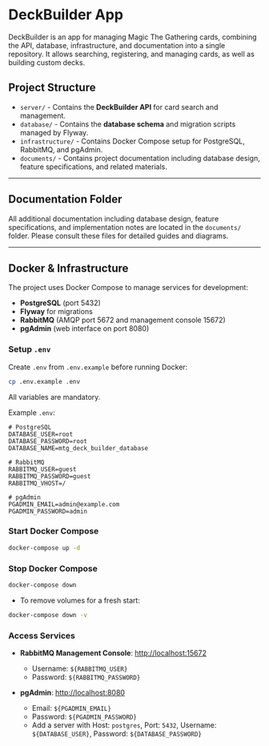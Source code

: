 # DeckBuilder App

DeckBuilder is an app for managing Magic The Gathering cards, combining the API, database, infrastructure, and documentation into a single repository. It allows searching, registering, and managing cards, as well as building custom decks.

## Project Structure

* `server/` - Contains the **DeckBuilder API** for card search and management.
* `database/` - Contains the **database schema** and migration scripts managed by Flyway.
* `infrastructure/` - Contains Docker Compose setup for PostgreSQL, RabbitMQ, and pgAdmin.
* `documents/` - Contains project documentation including database design, feature specifications, and related materials.

---

## Documentation Folder

All additional documentation including database design, feature specifications, and implementation notes are located in the `documents/` folder. Please consult these files for detailed guides and diagrams.

---

## Docker & Infrastructure

The project uses Docker Compose to manage services for development:

* **PostgreSQL** (port 5432)
* **Flyway** for migrations
* **RabbitMQ** (AMQP port 5672 and management console 15672)
* **pgAdmin** (web interface on port 8080)

### Setup `.env`

Create `.env` from `.env.example` before running Docker:

```bash
cp .env.example .env
```

All variables are mandatory.

Example `.env`:

```dotenv
# PostgreSQL
DATABASE_USER=root
DATABASE_PASSWORD=root
DATABASE_NAME=mtg_deck_builder_database

# RabbitMQ
RABBITMQ_USER=guest
RABBITMQ_PASSWORD=guest
RABBITMQ_VHOST=/

# pgAdmin
PGADMIN_EMAIL=admin@example.com
PGADMIN_PASSWORD=admin
```

### Start Docker Compose

```bash
docker-compose up -d
```

### Stop Docker Compose

```bash
docker-compose down
```

* To remove volumes for a fresh start:

```bash
docker-compose down -v
```

### Access Services

* **RabbitMQ Management Console**: [http://localhost:15672](http://localhost:15672)

  * Username: `${RABBITMQ_USER}`
  * Password: `${RABBITMQ_PASSWORD}`

* **pgAdmin**: [http://localhost:8080](http://localhost:8080)

  * Email: `${PGADMIN_EMAIL}`
  * Password: `${PGADMIN_PASSWORD}`
  * Add a server with Host: `postgres`, Port: `5432`, Username: `${DATABASE_USER}`, Password: `${DATABASE_PASSWORD}`
